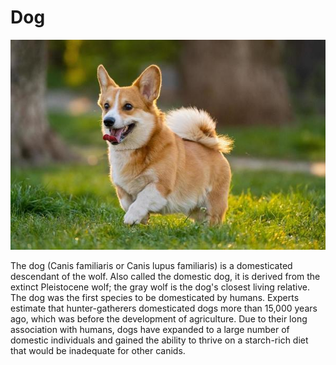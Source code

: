 # Dog 

![Dog](https://github.com/aleksandrvasilyev/animals/blob/main/images/dog.jpg?raw=true)



The dog (Canis familiaris or Canis lupus familiaris) is a domesticated descendant of the wolf. Also called the domestic dog, it is derived from the extinct Pleistocene wolf; the gray wolf is the dog's closest living relative. The dog was the first species to be domesticated by humans. Experts estimate that hunter-gatherers domesticated dogs more than 15,000 years ago, which was before the development of agriculture. Due to their long association with humans, dogs have expanded to a large number of domestic individuals and gained the ability to thrive on a starch-rich diet that would be inadequate for other canids.
